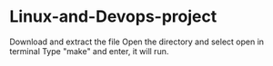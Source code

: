 # Linux-and-Devops-project

Download and extract the file
Open the directory and select open in terminal
Type "make" and enter, it will run.
